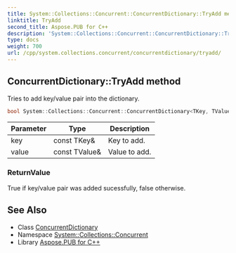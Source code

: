 ```yaml
---
title: System::Collections::Concurrent::ConcurrentDictionary::TryAdd method
linktitle: TryAdd
second_title: Aspose.PUB for C++
description: 'System::Collections::Concurrent::ConcurrentDictionary::TryAdd method. Tries to add key/value pair into the dictionary in C++.'
type: docs
weight: 700
url: /cpp/system.collections.concurrent/concurrentdictionary/tryadd/
---
```

## ConcurrentDictionary::TryAdd method


Tries to add key/value pair into the dictionary.

```cpp
bool System::Collections::Concurrent::ConcurrentDictionary<TKey, TValue>::TryAdd(const TKey &key, const TValue &value)
```


| Parameter | Type | Description |
| --- | --- | --- |
| key | const TKey\& | Key to add. |
| value | const TValue\& | Value to add. |

### ReturnValue

True if key/value pair was added sucessfully, false otherwise.

## See Also

* Class [ConcurrentDictionary](../)
* Namespace [System::Collections::Concurrent](../../)
* Library [Aspose.PUB for C++](../../../)
